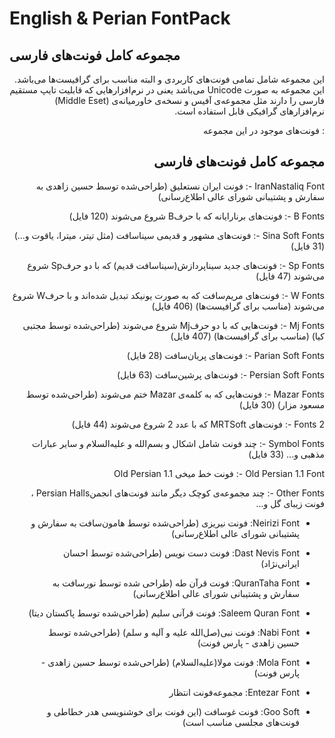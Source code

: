 English & Perian FontPack
=======
## مجموعه کامل فونت‌های فارسی
<div dir="rtl" align="right">
این مجموعه شامل تمامی فونت‌های کاربردی و البته مناسب برای گرافیست‌ها می‌باشد. این مجموعه به صورت Unicode می‌باشد یعنی در نرم‌افزارهایی که قابلیت تایپ مستقیم فارسی را دارند مثل مجموعه‌ی آفیس و نسخه‌ی خاورمیانه‌ی (Middle Eset) نرم‌افزارهای گرافیکی قابل استفاده است.

  : فونت‌های موجود در این مجموعه
## مجموعه کامل فونت‌های فارسی

IranNastaliq Font -: فونت ایران نستعلیق (طراحی‌شده توسط حسین زاهدی به سفارش و پشتیبانی شورای عالی اطلاع‌رسانی)

B Fonts -: فونت‌های برنارایانه که با حرفB  شروع می‌شوند (120 فایل)

Sina Soft Fonts -: فونت‌های مشهور و قدیمی سیناسافت (مثل تیتر، میترا، یاقوت و...) (31 فایل)

Sp Fonts -: فونت‌های جدید سیناپردازش(سیناسافت قدیم) که با دو حرفSp  شروع می‌شوند (47 فایل)

W Fonts -: فونت‌های مریم‌سافت که به صورت یونیکد تبدیل شده‌اند و با حرفW  شروع می‌شوند (مناسب برای گرافیست‌ها) (406 فایل)

Mj Fonts -: فونت‌هایی که با دو حرفMj  شروع می‌شوند (طراحی‌شده توسط مجتبی کیا) (مناسب برای گرافیست‌ها) (407 فایل)

Parian Soft Fonts -: فونت‌های پریان‌سافت (28 فایل)

Persian Soft Fonts -: فونت‌های پرشین‌سافت (63 فایل)

Mazar Fonts -: فونت‌هایی که به کلمه‌ی Mazar ختم می‌شوند (طراحی‌شده توسط مسعود مزار) (30 فایل)

2 Fonts -: فونت‌های MRTSoft که با عدد 2 شروع می‌شوند (44 فایل)

Symbol Fonts -: چند فونت شامل اشکال و بسم‌الله و علیه‌السلام و سایر عبارات مذهبی و... (33 فایل)

Old Persian 1.1 Font -: فونت خط میخی Old Persian 1.1

Other Fonts -: چند مجموعه‌ی کوچک دیگر مانند فونت‌های انجمنPersian Halls ، فونت زیبای گل و...

- Neirizi Font: فونت نیریزی (طراحی‌شده توسط هامون‌سافت به سفارش و پشتیبانی شورای عالی اطلاع‌رسانی)

 - Dast Nevis Font: فونت دست نویس (طراحی‌شده توسط احسان ایرانی‌نژاد)

- QuranTaha Font: فونت قرآن طه (طراحی شده توسط نورسافت به سفارش و پشتیبانی شورای عالی اطلاع‌رسانی)

- Saleem Quran Font: فونت قرآنی سلیم (طراحی‌شده توسط پاکستان دیتا)

- Nabi Font: فونت نبی(صل‌الله علیه و آلیه و سلم) (طراحی‌شده توسط حسین زاهدی - پارس فونت)

- Mola Font: فونت مولا(علیه‌السلام) (طراحی‌شده توسط حسین زاهدی - پارس فونت)

- Entezar Font: مجموعه‌فونت انتظار

- Goo Soft: فونت غوسافت (این فونت برای خوشنویسی هدر خطاطی و فونت‌های مجلسی مناسب است)

</div>
